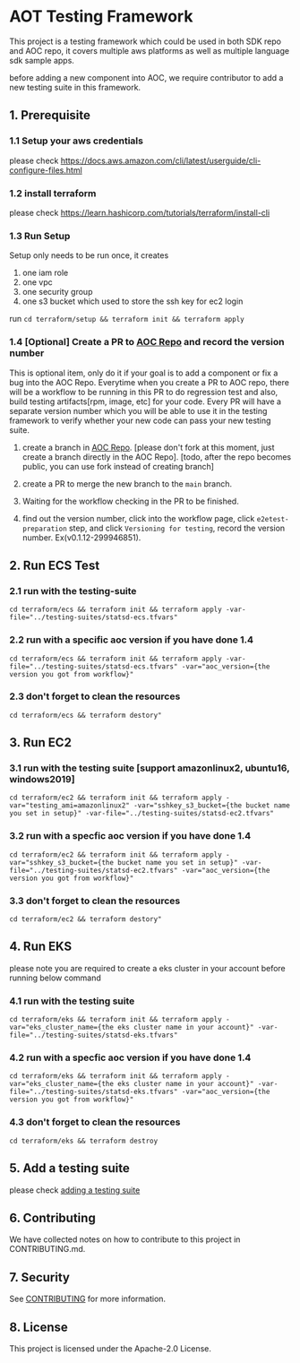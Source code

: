 # AOT Testing Framework
This project is a testing framework which could be used in both SDK repo and AOC repo, it covers multiple aws platforms as well as multiple language sdk sample apps. 

before adding a new component into AOC, we require contributor to add a new testing suite in this framework.

## 1. Prerequisite

### 1.1 Setup your aws credentials

please check https://docs.aws.amazon.com/cli/latest/userguide/cli-configure-files.html

### 1.2 install terraform

please check https://learn.hashicorp.com/tutorials/terraform/install-cli

### 1.3 Run Setup
Setup only needs to be run once, it creates 
1. one iam role
2. one vpc
3. one security group
4. one s3 bucket which used to store the ssh key for ec2 login

run
``
cd terraform/setup && terraform init && terraform apply
``

### 1.4 [Optional] Create a PR to [AOC Repo](https://github.com/aws-observability/aws-otel-collector) and record the version number

This is optional item, only do it if your goal is to add a component or fix a bug into the AOC Repo. Everytime when you create a PR to AOC repo, there will be a workflow to be running in this PR to do regression test and also, build testing artifacts[rpm, image, etc] for your code. Every PR will have a separate version number which you will be able to use it in the testing framework to verify whether your new code can pass your new testing suite.

1. create a branch in [AOC Repo](https://github.com/aws-observability/aws-otel-collector). [please don't fork at this moment, just create a branch directly in the AOC Repo]. [todo, after the repo becomes public, you can use fork instead of creating branch]

2. create a PR to merge the new branch to the `main` branch.

3. Waiting for the workflow checking in the PR to be finished.

4. find out the version number, click into the workflow page, click `e2etest-preparation` step, and click `Versioning for testing`, record the version number. Ex(v0.1.12-299946851).


## 2. Run ECS Test

### 2.1 run with the testing-suite

```shell
cd terraform/ecs && terraform init && terraform apply -var-file="../testing-suites/statsd-ecs.tfvars"
```

### 2.2 run with a specific aoc version if you have done 1.4

```shell
cd terraform/ecs && terraform init && terraform apply -var-file="../testing-suites/statsd-ecs.tfvars" -var="aoc_version={the version you got from workflow}"
```

### 2.3 don't forget to clean the resources

```shell
cd terraform/ecs && terraform destory"
```
## 3. Run EC2

### 3.1 run with the testing suite [support amazonlinux2, ubuntu16, windows2019]

```shell
cd terraform/ec2 && terraform init && terraform apply -var="testing_ami=amazonlinux2" -var="sshkey_s3_bucket={the bucket name you set in setup}" -var-file="../testing-suites/statsd-ec2.tfvars"
```

### 3.2 run with a specfic aoc version if you have done 1.4


```shell
cd terraform/ec2 && terraform init && terraform apply -var="sshkey_s3_bucket={the bucket name you set in setup}" -var-file="../testing-suites/statsd-ec2.tfvars" -var="aoc_version={the version you got from workflow}"
```

### 3.3 don't forget to clean the resources 
```shell
cd terraform/ec2 && terraform destory"
```

## 4. Run EKS

please note you are required to create a eks cluster in your account before running below command

### 4.1 run with the testing suite

```shell
cd terraform/eks && terraform init && terraform apply -var="eks_cluster_name={the eks cluster name in your account}" -var-file="../testing-suites/statsd-eks.tfvars"
```

### 4.2 run with a specfic aoc version if you have done 1.4

```shell
cd terraform/eks && terraform init && terraform apply -var="eks_cluster_name={the eks cluster name in your account}" -var-file="../testing-suites/statsd-eks.tfvars" -var="aoc_version={the version you got from workflow}"
```

### 4.3 don't forget to clean the resources

```
cd terraform/eks && terraform destroy
```

## 5. Add a testing suite

please check [adding a testing suite](terraform/README.md)

## 6. Contributing

We have collected notes on how to contribute to this project in CONTRIBUTING.md.

## 7. Security

See [CONTRIBUTING](CONTRIBUTING.md#security-issue-notifications) for more information.

## 8. License

This project is licensed under the Apache-2.0 License.

